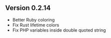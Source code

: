 ## Version 0.2.14
* Better Ruby coloring
* Fix Rust lifetime colors
* Fix PHP variables inside double quoted string
